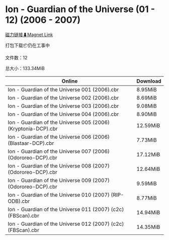 # Ion - Guardian of the Universe (01 - 12) (2006 - 2007)

[磁力链接⬇Magnet Link](magnet:?xt=urn:btih:2c490d59102ff1d04546714fc51d732ff084b118&dn=Ion%20-%20Guardian%20of%20the%20Universe%20%2801%20-%2012%29%20%282006%20-%202007%29)

打包下载📦仍在工事中

文件数：12

总大小：133.34MiB

Online | Download
--- | ---
Ion - Guardian of the Universe 001 (2006).cbr | 8.95MiB
Ion - Guardian of the Universe 002 (2006).cbr | 8.69MiB
Ion - Guardian of the Universe 003 (2006).cbr | 9.08MiB
Ion - Guardian of the Universe 004 (2006).cbr | 8.90MiB
Ion - Guardian of the Universe 005 (2006) (Kryptonia-DCP).cbr | 12.59MiB
Ion - Guardian of the Universe 006 (2006) (Blastaar-DCP).cbr | 7.73MiB
Ion - Guardian of the Universe 007 (2006) (Odororeo-DCP).cbr | 17.12MiB
Ion - Guardian of the Universe 008 (2007) (Odororeo-DCP).cbr | 12.64MiB
Ion - Guardian of the Universe 009 (2007) (Odororeo-DCP).cbr | 9.59MiB
Ion - Guardian of the Universe 010 (2007) (RIP-ODB).cbr | 8.77MiB
Ion - Guardian of the Universe 011 (2007) (c2c) (FBScan).cbr | 14.94MiB
Ion - Guardian of the Universe 012 (2007) (c2c) (FBScan).cbr | 14.35MiB